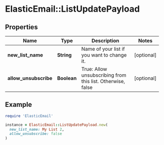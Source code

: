 # ElasticEmail::ListUpdatePayload

## Properties

| Name | Type | Description | Notes |
| ---- | ---- | ----------- | ----- |
| **new_list_name** | **String** | Name of your list if you want to change it. | [optional] |
| **allow_unsubscribe** | **Boolean** | True: Allow unsubscribing from this list. Otherwise, false | [optional] |

## Example

```ruby
require 'ElasticEmail'

instance = ElasticEmail::ListUpdatePayload.new(
  new_list_name: My List 2,
  allow_unsubscribe: false
)
```

